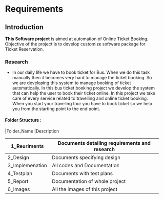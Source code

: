 
# Requirements

## Introduction

   **This Software project** is aimed at automation of Online Ticket Booking. Objective of the project is to develop customize software package for Ticket Reservation.

### Research

   - In our daily life we have to book ticket for Bus. When we do this task manually then it becomes very hard to manage the ticket booking. So we are developing this system to manage booking of ticket automatically.
    In this bus ticket booking project we develop the system that can help the user to book their ticket online.
    In this project we take care of every service related to travelling and online ticket booking. When you start your traveling tour you have to book ticket so we help you from the starting point to the end point.

#### Folder Structure :
|Folder_Name 	|Description

| 1_Reuriments 	 | Documents detailing requirements and research|
|----------------|----------------------------------------------|
| 2_Design 	     | Documents specifying design|
| 3_Implemenation| All codes and Documentation|
| 4_Testplan 	   | Documents with test plans|
| 5_Report 	     | Documentation of whole project|
| 6_Images 	     | All the images of this project
